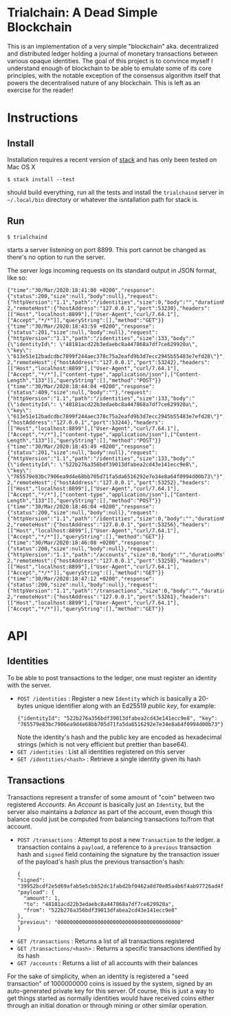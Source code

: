 # Trialchain: A Dead Simple Blockchain

This is an implementation of a very simple "blockchain" aka. decentralized and distributed ledger holding a journal of monetary transactions between various opaque identities. The goal of this project is to convince myself I understand enough of blockchain to be able to emulate some of its core principles, with the notable exception of the consensus algorithm itself that powers the decentralised nature of any blockchain. This is left as an exercise for the reader!

# Instructions

## Install

Installation requires a recent version of [stack](https://haskellstack.org) and has only been tested on Mac OS X

```
$ stack install --test
```

should build everything, run all the tests and install the `trialchaind` server in `~/.local/bin` directory or whatever the isntallation path for stack is.

## Run

```
$ trialchaind
```

starts a server listening on port 8899. This port cannot be changed as there's no option to run the server.

The server logs incoming requests on its standard output in JSON format, like so:

```
{"time":"30/Mar/2020:18:41:00 +0200","response":{"status":200,"size":null,"body":null},"request":{"httpVersion":"1.1","path":"/identities","size":0,"body":"","durationMs":5.0e-2,"remoteHost":{"hostAddress":"127.0.0.1","port":53230},"headers":[["Host","localhost:8899"],["User-Agent","curl/7.64.1"],["Accept","*/*"]],"queryString":[],"method":"GET"}}
{"time":"30/Mar/2020:18:43:59 +0200","response":{"status":201,"size":null,"body":null},"request":{"httpVersion":"1.1","path":"/identities","size":133,"body":"{\"identityId\": \"48181acd22b3edaebc8a447868a7df7ce629920a\", \"key\": \"613e51e12badcdbc7899f244aec378c75a2eafd9b3d7ecc2945b55483e7efd28\"}","durationMs":6.0e-2,"remoteHost":{"hostAddress":"127.0.0.1","port":53242},"headers":[["Host","localhost:8899"],["User-Agent","curl/7.64.1"],["Accept","*/*"],["content-type","application/json"],["Content-Length","133"]],"queryString":[],"method":"POST"}}
{"time":"30/Mar/2020:18:44:04 +0200","response":{"status":409,"size":null,"body":""},"request":{"httpVersion":"1.1","path":"/identities","size":133,"body":"{\"identityId\": \"48181acd22b3edaebc8a447868a7df7ce629920a\", \"key\": \"613e51e12badcdbc7899f244aec378c75a2eafd9b3d7ecc2945b55483e7efd28\"}","durationMs":0.32,"remoteHost":{"hostAddress":"127.0.0.1","port":53244},"headers":[["Host","localhost:8899"],["User-Agent","curl/7.64.1"],["Accept","*/*"],["content-type","application/json"],["Content-Length","133"]],"queryString":[],"method":"POST"}}
{"time":"30/Mar/2020:18:45:49 +0200","response":{"status":201,"size":null,"body":null},"request":{"httpVersion":"1.1","path":"/identities","size":133,"body":"{\"identityId\": \"522b276a356bdf39013dfabea2cd43e141ecc9e8\", \"key\": \"765579e83bc7906ea9d4e68bb705d71fa5da6516292e7e34e8a64f0994d00b73\"}","durationMs":7.0e-2,"remoteHost":{"hostAddress":"127.0.0.1","port":53252},"headers":[["Host","localhost:8899"],["User-Agent","curl/7.64.1"],["Accept","*/*"],["content-type","application/json"],["Content-Length","133"]],"queryString":[],"method":"POST"}}
{"time":"30/Mar/2020:18:46:04 +0200","response":{"status":200,"size":null,"body":null},"request":{"httpVersion":"1.1","path":"/identities","size":0,"body":"","durationMs":2.0e-2,"remoteHost":{"hostAddress":"127.0.0.1","port":53256},"headers":[["Host","localhost:8899"],["User-Agent","curl/7.64.1"],["Accept","*/*"]],"queryString":[],"method":"GET"}}
{"time":"30/Mar/2020:18:46:08 +0200","response":{"status":200,"size":null,"body":null},"request":{"httpVersion":"1.1","path":"/accounts","size":0,"body":"","durationMs":2.0e-2,"remoteHost":{"hostAddress":"127.0.0.1","port":53258},"headers":[["Host","localhost:8899"],["User-Agent","curl/7.64.1"],["Accept","*/*"]],"queryString":[],"method":"GET"}}
{"time":"30/Mar/2020:18:47:12 +0200","response":{"status":200,"size":null,"body":null},"request":{"httpVersion":"1.1","path":"/transactions","size":0,"body":"","durationMs":3.0e-2,"remoteHost":{"hostAddress":"127.0.0.1","port":53261},"headers":[["Host","localhost:8899"],["User-Agent","curl/7.64.1"],["Accept","*/*"]],"queryString":[],"method":"GET"}}
```

# API

## Identities

To be able to post transactions to the ledger, one must register an identity with the server.

* `POST /identities` : Register a new `Identity` which is basically a 20-bytes unique identifier along with an Ed25519 _public key_, for example:
  ```
  {"identityId": "522b276a356bdf39013dfabea2cd43e141ecc9e8", "key": "765579e83bc7906ea9d4e68bb705d71fa5da6516292e7e34e8a64f0994d00b73"}
  ```
  Note the identity's hash and the public key are encoded as hexadecimal strings (which is not very efficient but prettier than base64).
* `GET /identities` : List all identities registered on this server
* `GET /identities/<hash>` : Retrieve a single identity given its hash

## Transactions

Transactions represent a transfer of some amount of "coin" between two registered _Accounts_. An _Account_ is basically just an `Identity`, but the server also maintains a _balance_ as part of the account, even though this balance could just be computed from balancing transactions to/from that account.

* `POST /transactions` : Attempt to post a new `Transaction` to the ledger. a transaction contains a `payload`, a reference to a  `previous` transaction hash and `signed` field containing the signature by the transaction issuer of the payload's hash plus the previous transaction's hash:
  ```
  {
  "signed": "39952bcdf2e5d69afab5e5cbb52dc1fabd2bf0462a8d70e85a4b6f4ab97726ad4f9520c00b0c74e7d750187def5294d3697615c8b710fc991cc61912d75faf01",
  "payload": {
    "amount": 1,
    "to": "48181acd22b3edaebc8a447868a7df7ce629920a",
    "from": "522b276a356bdf39013dfabea2cd43e141ecc9e8"
  },
  "previous": "0000000000000000000000000000000000000000"
  }
  ```
* `GET /transactions` : Returns a list of all transactions registered
* `GET /transactions/<hash>` : Returns a specific transactions identified by its hash
* `GET /accounts` : Returns a list of all accounts with their balances

For the sake of simplicity, when an identity is registered a "seed transaction" of 1000000000 coins is issued by the system, signed by an auto-generated private key for this server. Of course, this is just a way to get things started as normally identities would have received coins either through an initial donation or through mining or other similar operation.
